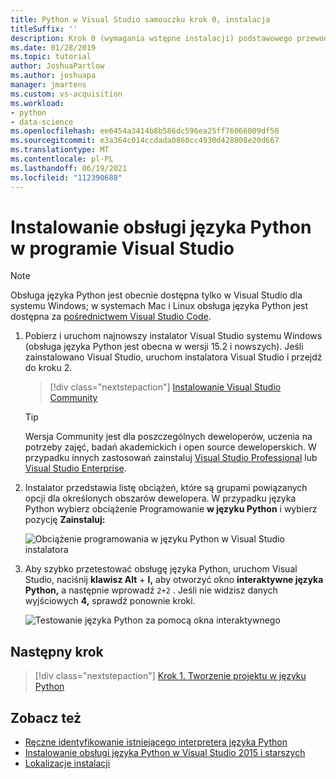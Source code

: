 ```yaml
---
title: Python w Visual Studio samouczku krok 0, instalacja
titleSuffix: ''
description: Krok 0 (wymagania wstępne instalacji) podstawowego przewodnika po pracy z językiem Python w środowisku Visual Studio.
ms.date: 01/28/2019
ms.topic: tutorial
author: JoshuaPartlow
ms.author: joshuapa
manager: jmartens
ms.custom: vs-acquisition
ms.workload:
- python
- data-science
ms.openlocfilehash: ee6454a3414b8b586dc596ea25ff76066009df50
ms.sourcegitcommit: e3a364c014ccdada0860cc4930d428808e20d667
ms.translationtype: MT
ms.contentlocale: pl-PL
ms.lasthandoff: 06/19/2021
ms.locfileid: "112390688"
---
```

# <a name="install-python-support-in-visual-studio"></a>Instalowanie obsługi języka Python w programie Visual Studio

> [!Note]
> Obsługa języka Python jest obecnie dostępna tylko w Visual Studio dla systemu Windows; w systemach Mac i Linux obsługa języka Python jest dostępna za [pośrednictwem Visual Studio Code](https://code.visualstudio.com/docs/python/python-tutorial).

1. Pobierz i uruchom najnowszy instalator Visual Studio systemu Windows (obsługa języka Python jest obecna w wersji 15.2 i nowszych). Jeśli zainstalowano Visual Studio, uruchom instalatora Visual Studio i przejdź do kroku 2.

    > [!div class="nextstepaction"]
    > [Instalowanie Visual Studio Community](https://visualstudio.microsoft.com/thank-you-downloading-visual-studio/?sku=Community&rel=15&rid=34347&utm_source=docs&utm_medium=clickbutton&utm_campaign=python_gettingstarted)

    >[!Tip]
    > Wersja Community jest dla poszczególnych deweloperów, uczenia na potrzeby zajęć, badań akademickich i open source deweloperskich. W przypadku innych zastosowań zainstaluj [Visual Studio Professional](https://visualstudio.microsoft.com/thank-you-downloading-visual-studio/?sku=Professional&rel=15&rid=34347&utm_source=docs&utm_medium=clickbutton&utm_campaign=python_gettingstarted) lub [Visual Studio Enterprise](https://visualstudio.microsoft.com/thank-you-downloading-visual-studio/?sku=Enterprise&rel=15&rid=34347&utm_source=docs&utm_medium=clickbutton&utm_campaign=python_gettingstarted).

1. Instalator przedstawia listę obciążeń, które są grupami powiązanych opcji dla określonych obszarów dewelopera. W przypadku języka Python wybierz obciążenie Programowanie **w języku Python** i wybierz pozycję **Zainstaluj:**

    ![Obciążenie programowania w języku Python w Visual Studio instalatora](media/installation-python-workload.png)

1. Aby szybko przetestować obsługę języka Python, uruchom Visual Studio, naciśnij **klawisz Alt** + **I,** aby otworzyć okno **interaktywne języka Python,** a następnie wprowadź `2+2` . Jeśli nie widzisz danych wyjściowych **4,** sprawdź ponownie kroki.

    ![Testowanie języka Python za pomocą okna interaktywnego](media/installation-interactive-test.png)

## <a name="next-step"></a>Następny krok

> [!div class="nextstepaction"]
> [Krok 1. Tworzenie projektu w języku Python](tutorial-working-with-python-in-visual-studio-step-01-create-project.md)

## <a name="see-also"></a>Zobacz też

- [Ręczne identyfikowanie istniejącego interpretera języka Python](managing-python-environments-in-visual-studio.md#manually-identify-an-existing-environment)
- [Instalowanie obsługi języka Python w Visual Studio 2015 i starszych](installing-python-support-in-visual-studio.md)
- [Lokalizacje instalacji](installing-python-support-in-visual-studio.md#install-locations)
